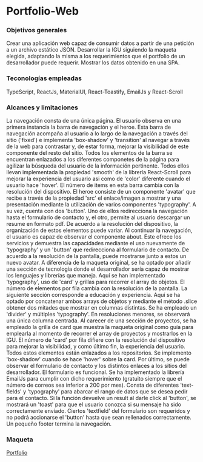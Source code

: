 <h1>Portfolio-Web</h1>
<h3>Objetivos generales</h3>
<p>
  Crear una aplicación web capaz de consumir datos a partir de una petición a un archivo estático JSON. Desarrollar la IGU siguiendo la maqueta elegida, adaptando la misma a los requerimientos que el portfolio de un desarrollador puede requerir. Mostrar los datos obtenido en una SPA.
</p>
<h3>Teconologías empleadas</h3>
<p>
  TypeScript, ReactJs, MaterialUI, React-Toastify, EmailJs y React-Scroll
</p>
<h3>Alcances y limitaciones</h3>
<p>
  La navegación consta de una única página. El usuario observa en una primera instancia la barra de navegación y el heroe. Esta barra de navegación acompaña al usuario a lo largo de la navegación a través del sitio ('fixed') e implementa 'box-shadow' y 'transition' al navegar a través de la web para contrastar y, de estar forma, mejorar la visibilidad de este componente del resto del sitio. Todos los elementos de la barra se encuentran enlazados a los diferentes componetes de la página para agilizar la búsqueda del usuario de la información pertinente. Todos ellos llevan implementada la propiedad 'smooth' de la librería React-Scroll para mejorar la experiencia del usuario asi como de 'color' diferente cuando el usuario hace 'hover'. El número de items en esta barra cambia con la resolución del dispositivo. 
  El heroe consiste de un componente 'avatar' que recibe a través de la propiedad 'src' el enlace/imagen a mostrar y una presentación mediante la utilización de varios componentes 'typography'. A su vez, cuenta con dos 'button'. Uno de ellos redirecciona la navegación hasta el formulario de contacto y, el otro, permite al usuario descargar un resume en formato pdf. De acuerdo a la resolución del dispositivo, la organización de estos elementos puede variar.
  Al continuar la navegación, el usuario es capaz de observar el componente about. Este ofrece los servicios y demuestra las capacidades mediante el uso nuevamente de 'typography' y un 'button' que redirecciona al formulario de contacto. De acuerdo a la resolución de la pantalla, puede mostrarse junto a estos un nuevo avatar.
  A diferencia de la maqueta original, se ha optado por añadir una sección de tecnología donde el desarrollador sería capaz de mostrar los lenguajes y librerías que maneja. Aquí se han implementado 'typography', uso de 'card' y grillas para recorrer el array de objetos. El número de elementos por fila cambia con la resolución de la pantalla.
  La siguiente sección corresponde a educación y experiencia. Aquí se ha optado por concatenar ambos arrays de objetos y mediante el método .slice obtener dos mitades que mostrar en columnas distintas. Se ha empleado un 'divider' y múltiples 'typography'. En resoluciones menores, se observará una única columna centrada.
  Al carecer de una sección de proyectos, se ha empleado la grilla de card que muestra la maqueta original como guía para emplearla al momento de recorrer el array de proyectos y mostrarlos en la IGU. El número de 'card' por fila difiere con la resolución del dispositivo para mejorar la visibilidad, y como último fin, la experiencia del usuario. Todos estos elementos están enlazados a los repositorios. Se implemento 'box-shadow' cuando se hace 'hover' sobre la card.
  Por último, se puede observar el formulario de contacto y los distintos enlaces a los sitios del desarrollador. El formulario es funcional. Se ha implementado la librería EmailJs para cumplir con dicho requerimiento (gratuito siempre que el número de correos sea inferior a 200 por mes). Consta de diferentes 'text-fields' y 'typography' para abarcar el rango de datos que se desea pedir para el contacto. Si la función devuelve un result al darle click al 'button', se mostrará un 'toast' para que el usuario conozca si su mensaje ha sido correctamente envíado. Ciertos 'textfield' del formulario son requeridos y no podrá accionarse el 'button' hasta que sean rellenados correctamente.
  Un pequeño footer termina la navegación.
</p>
<h3>Maqueta</h3>
<a href='https://dribbble.com/shots/21708929-Tokenex-Personal-portfolio-website-landing-page-design' target={'_blank'}><p>Portfolio</p></a>
